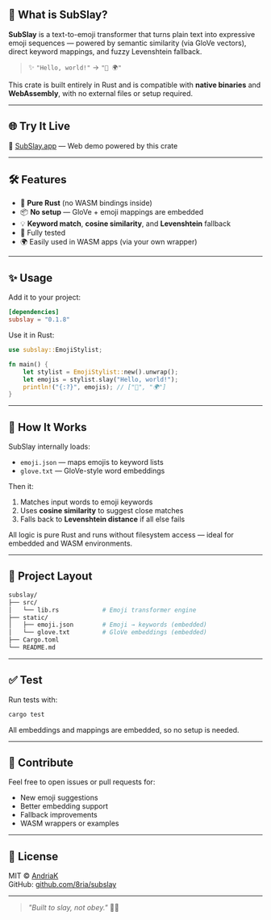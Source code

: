 ## 🧾 What is SubSlay?

**SubSlay** is a text-to-emoji transformer that turns plain text into expressive emoji sequences — powered by semantic similarity (via GloVe vectors), direct keyword mappings, and fuzzy Levenshtein fallback.

> ✨ `"Hello, world!"` → `"👋 🌍"`

This crate is built entirely in Rust and is compatible with **native binaries** and **WebAssembly**, with no external files or setup required.

---

## 🌐 Try It Live

🔗 [SubSlay.app](https://subslay.app) — Web demo powered by this crate

---

## 🛠 Features

- 🦀 **Pure Rust** (no WASM bindings inside)
- 📦 **No setup** — GloVe + emoji mappings are embedded
- 💡 **Keyword match**, **cosine similarity**, and **Levenshtein** fallback
- 🧪 Fully tested
- 🌍 Easily used in WASM apps (via your own wrapper)

---

## ✨ Usage

Add it to your project:

```toml
[dependencies]
subslay = "0.1.8"
````

Use it in Rust:

```rust
use subslay::EmojiStylist;

fn main() {
    let stylist = EmojiStylist::new().unwrap();
    let emojis = stylist.slay("Hello, world!");
    println!("{:?}", emojis); // ["👋", "🌍"]
}
```

---

## 🧠 How It Works

SubSlay internally loads:

* `emoji.json` — maps emojis to keyword lists
* `glove.txt` — GloVe-style word embeddings

Then it:

1. Matches input words to emoji keywords
2. Uses **cosine similarity** to suggest close matches
3. Falls back to **Levenshtein distance** if all else fails

All logic is pure Rust and runs without filesystem access — ideal for embedded and WASM environments.

---

## 📁 Project Layout

```bash
subslay/
├── src/
│   └── lib.rs            # Emoji transformer engine
├── static/
│   ├── emoji.json        # Emoji → keywords (embedded)
│   └── glove.txt         # GloVe embeddings (embedded)
├── Cargo.toml
└── README.md
```

---

## ✅ Test

Run tests with:

```bash
cargo test
```

All embeddings and mappings are embedded, so no setup is needed.

---

## 🤝 Contribute

Feel free to open issues or pull requests for:

* New emoji suggestions
* Better embedding support
* Fallback improvements
* WASM wrappers or examples

---

## 📄 License

MIT © [AndriaK](mailto:hey@andriak.com)<br>
GitHub: [github.com/8ria/subslay](https://github.com/8ria/subslay)

---

> *"Built to slay, not obey."* 💅🏻